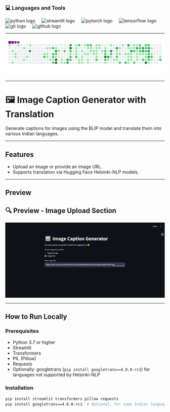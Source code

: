 ### 💻 Languages and Tools
<div align="left">
  <img src="https://cdn.jsdelivr.net/gh/devicons/devicon/icons/python/python-original.svg" height="30" alt="python logo" />
  <img width="12" />
  <img src="https://cdn.jsdelivr.net/gh/devicons/devicon/icons/streamlit/streamlit-original.svg" height="30" alt="streamlit logo" />
  <img width="12" />
  <img src="https://cdn.jsdelivr.net/gh/devicons/devicon/icons/pytorch/pytorch-original.svg" height="30" alt="pytorch logo" />
  <img width="12" />
  <img src="https://cdn.jsdelivr.net/gh/devicons/devicon/icons/tensorflow/tensorflow-original.svg" height="30" alt="tensorflow logo" />
  <img width="12" />
  <img src="https://cdn.jsdelivr.net/gh/devicons/devicon/icons/git/git-original.svg" height="30" alt="git logo" />
  <img width="12" />
  <img src="https://cdn.jsdelivr.net/gh/devicons/devicon/icons/github/github-original.svg" height="30" alt="github logo" />
</div>



---



<img src="https://github.com/Platane/snk/raw/output/github-contribution-grid-snake.gif" alt="snake gif" />

---

# 🖼️ Image Caption Generator with Translation

Generate captions for images using the BLIP model and translate them into various Indian languages.

---

## Features
- Upload an image or provide an image URL.
- Supports translation via Hugging Face Helsinki-NLP models.

---

## Preview

## 🔍 Preview - Image Upload Section

![image_alt](https://github.com/Ajaykumards/Image_Caption_Generator/blob/7a077b827621f9c97147b587f1e314c94b106208/img_url_uploader.png)


---

## How to Run Locally

### Prerequisites
- Python 3.7 or higher
- Streamlit
- Transformers
- PIL (Pillow)
- Requests
- Optionally: googletrans (`pip install googletrans==4.0.0-rc1`) for languages not supported by Helsinki-NLP

### Installation

```bash
pip install streamlit transformers pillow requests
pip install googletrans==4.0.0-rc1  # Optional, for some Indian languages
